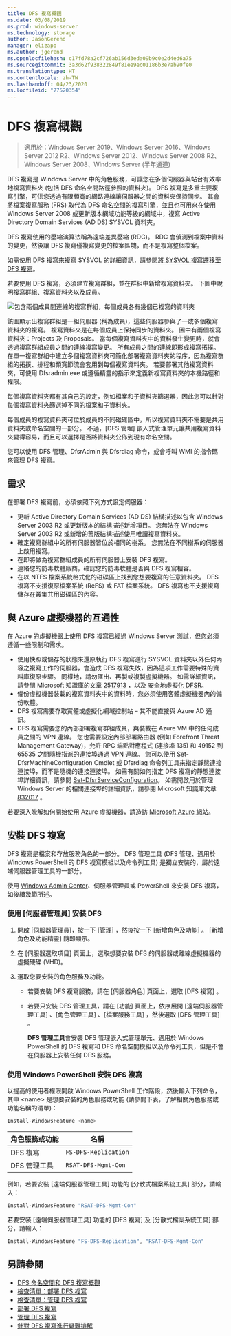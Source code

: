 ```yaml
---
title: DFS 複寫概觀
ms.date: 03/08/2019
ms.prod: windows-server
ms.technology: storage
author: JasonGerend
manager: elizapo
ms.author: jgerend
ms.openlocfilehash: c17fd78a2cf726ab156d3eda09b9c0e2d4ed6a75
ms.sourcegitcommit: 3a3d62f938322849f81ee9ec01186b3e7ab90fe0
ms.translationtype: HT
ms.contentlocale: zh-TW
ms.lasthandoff: 04/23/2020
ms.locfileid: "77520354"
---
```

# <a name="dfs-replication-overview"></a>DFS 複寫概觀

> 適用於：Windows Server 2019、Windows Server 2016、Windows Server 2012 R2、Windows Server 2012、Windows Server 2008 R2、Windows Server 2008、Windows Server (半年通道)

DFS 複寫是 Windows Server 中的角色服務，可讓您在多個伺服器與站台有效率地複寫資料夾 (包括 DFS 命名空間路徑參照的資料夾)。 DFS 複寫是多重主要複寫引擎，可供您透過有限頻寬的網路連線讓伺服器之間的資料夾保持同步。 其會將檔案複寫服務 (FRS) 取代為 DFS 命名空間的複寫引擎，並且也可用來在使用 Windows Server 2008 或更新版本網域功能等級的網域中，複寫 Active Directory Domain Services (AD DS) SYSVOL 資料夾。

DFS 複寫使用的壓縮演算法稱為遠端差異壓縮 (RDC)。 RDC 會偵測到檔案中資料的變更，然後讓 DFS 複寫僅複寫變更的檔案區塊，而不是複寫整個檔案。

如需使用 DFS 複寫來複寫 SYSVOL 的詳細資訊，請參閱[將 SYSVOL 複寫遷移至 DFS 複寫](migrate-sysvol-to-dfsr.md)。

若要使用 DFS 複寫，必須建立複寫群組，並在群組中新增複寫資料夾。 下圖中說明複寫群組、複寫資料夾以及成員。

![包含兩個成員間連線的複寫群組，每個成員各有幾個已複寫的資料夾](media/dfsr-overview.gif)

該圖顯示出複寫群組是一組伺服器 (稱為成員)，這些伺服器參與了一或多個複寫資料夾的複寫。 複寫資料夾是在每個成員上保持同步的資料夾。 圖中有兩個複寫資料夾：Projects 及 Proposals。 當每個複寫資料夾中的資料發生變更時，就會透過複寫群組成員之間的連線複寫變更。 所有成員之間的連線即形成複寫拓撲。
在單一複寫群組中建立多個複寫資料夾可簡化部署複寫資料夾的程序，因為複寫群組的拓撲、排程和頻寬節流會套用到每個複寫資料夾。 若要部署其他複寫資料夾，可使用 Dfsradmin.exe 或遵循精靈的指示來定義新複寫資料夾的本機路徑和權限。

每個複寫資料夾都有其自己的設定，例如檔案和子資料夾篩選器，因此您可以針對每個複寫資料夾篩選掉不同的檔案和子資料夾。

每個成員的複寫資料夾可位於成員的不同磁碟區中，所以複寫資料夾不需要是共用資料夾或命名空間的一部分。 不過，[DFS 管理] 嵌入式管理單元讓共用複寫資料夾變得容易，而且可以選擇是否將資料夾公佈到現有命名空間。

您可以使用 DFS 管理、DfsrAdmin 與 Dfsrdiag 命令，或會呼叫 WMI 的指令碼來管理 DFS 複寫。

## <a name="requirements"></a>需求

在部署 DFS 複寫前，必須依照下列方式設定伺服器：

- 更新 Active Directory Domain Services (AD DS) 結構描述以包含 Windows Server 2003 R2 或更新版本的結構描述新增項目。 您無法在 Windows Server 2003 R2 或新增的舊版結構描述使用唯讀複寫資料夾。
- 確定複寫群組中的所有伺服器皆位於相同的樹系。 您無法在不同樹系的伺服器上啟用複寫。
- 在即將做為複寫群組成員的所有伺服器上安裝 DFS 複寫。
- 連絡您的防毒軟體廠商，確認您的防毒軟體是否與 DFS 複寫相容。
- 在以 NTFS 檔案系統格式化的磁碟區上找到您想要複寫的任意資料夾。 DFS 複寫不支援復原檔案系統 (ReFS) 或 FAT 檔案系統。 DFS 複寫也不支援複寫儲存在叢集共用磁碟區的內容。

## <a name="interoperability-with-azure-virtual-machines"></a>與 Azure 虛擬機器的互通性

在 Azure 的虛擬機器上使用 DFS 複寫已經過 Windows Server 測試，但您必須遵循一些限制和需求。

- 使用快照或儲存的狀態來還原執行 DFS 複寫進行 SYSVOL 資料夾以外任何內容之複寫工作的伺服器，會造成 DFS 複寫失敗，因為這項工作需要特殊的資料庫復原步驟。 同樣地，請勿匯出、再製或複製虛擬機器。 如需詳細資訊，請參閱 Microsoft 知識庫的文章 [2517913](https://support.microsoft.com/kb/2517913) ，以及 [安全地虛擬化 DFSR](https://blogs.technet.microsoft.com/filecab/2013/04/05/safely-virtualizing-dfsr/)。
- 備份虛擬機器裝載的複寫資料夾中的資料時，您必須使用客體虛擬機器內的備份軟體。
- DFS 複寫需要存取實體或虛擬化網域控制站 – 其不能直接與 Azure AD 通訊。
- DFS 複寫需要您的內部部署複寫群組成員，與裝載在 Azure VM 中的任何成員之間的 VPN 連線。 您也需要設定內部部署路由器 (例如 Forefront Threat Management Gateway)，允許 RPC 端點對應程式 (連接埠 135) 和 49152 到 65535 之間隨機指派的連接埠通過 VPN 連線。 您可以使用 Set-DfsrMachineConfiguration Cmdlet 或 Dfsrdiag 命令列工具來指定靜態連接連接埠，而不是隨機的連接連接埠。 如需有關如何指定 DFS 複寫的靜態連接埠詳細資訊，請參閱 [Set-DfsrServiceConfiguration](https://docs.microsoft.com/powershell/module/dfsr/set-dfsrserviceconfiguration)。 如需開啟用於管理 Windows Server 的相關連接埠的詳細資訊，請參閱 Microsoft 知識庫文章 [832017](https://support.microsoft.com/kb/832017) 。

若要深入瞭解如何開始使用 Azure 虛擬機器，請造訪 [Microsoft Azure 網站](https://docs.microsoft.com/azure/virtual-machines/)。

## <a name="installing-dfs-replication"></a>安裝 DFS 複寫

DFS 複寫是檔案和存放服務角色的一部分。 DFS 管理工具 (DFS 管理、適用於 Windows PowerShell 的 DFS 複寫模組以及命令列工具) 是獨立安裝的，屬於遠端伺服器管理工具的一部分。

使用 [Windows Admin Center](../../manage/windows-admin-center/understand/windows-admin-center.md)、伺服器管理員或 PowerShell 來安裝 DFS 複寫，如後續幾節所述。

### <a name="to-install-dfs-by-using-server-manager"></a>使用 [伺服器管理員] 安裝 DFS

1. 開啟 [伺服器管理員]，按一下 [管理]  ，然後按一下 [新增角色及功能]  。 [新增角色及功能精靈] 隨即顯示。

2. 在 [伺服器選取項目]  頁面上，選取想要安裝 DFS 的伺服器或離線虛擬機器的虛擬硬碟 (VHD)。

3. 選取您要安裝的角色服務及功能。

    - 若要安裝 DFS 複寫服務，請在 [伺服器角色]  頁面上，選取 [DFS 複寫]  。

    - 若要只安裝 DFS 管理工具，請在 [功能]  頁面上，依序展開 [遠端伺服器管理工具]  、[角色管理工具]  、[檔案服務工具]  ，然後選取 [DFS 管理工具]  。

         **DFS 管理工具**會安裝 DFS 管理嵌入式管理單元、適用於 Windows PowerShell 的 DFS 複寫和 DFS 命名空間模組以及命令列工具，但是不會在伺服器上安裝任何 DFS 服務。

### <a name="to-install-dfs-replication-by-using-windows-powershell"></a>使用 Windows PowerShell 安裝 DFS 複寫

以提高的使用者權限開啟 Windows PowerShell 工作階段，然後輸入下列命令，其中 <name\> 是想要安裝的角色服務或功能 (請參閱下表，了解相關角色服務或功能名稱的清單)：

```PowerShell
Install-WindowsFeature <name>
```

|角色服務或功能|名稱|
|---|---|
|DFS 複寫|`FS-DFS-Replication`|
|DFS 管理工具|`RSAT-DFS-Mgmt-Con`|

例如，若要安裝 [遠端伺服器管理工具] 功能的 [分散式檔案系統工具] 部分，請輸入：

```PowerShell
Install-WindowsFeature "RSAT-DFS-Mgmt-Con"
```

若要安裝 [遠端伺服器管理工具] 功能的 [DFS 複寫] 及 [分散式檔案系統工具] 部分，請輸入：

```PowerShell
Install-WindowsFeature "FS-DFS-Replication", "RSAT-DFS-Mgmt-Con"
```

## <a name="see-also"></a>另請參閱

- [DFS 命名空間和 DFS 複寫概觀](https://docs.microsoft.com/previous-versions/windows/it-pro/windows-server-2012-R2-and-2012/jj127250(v%3dws.11))
- [檢查清單：部署 DFS 複寫](https://docs.microsoft.com/previous-versions/windows/it-pro/windows-server-2008-R2-and-2008/cc772201(v%3dws.11))
- [檢查清單：管理 DFS 複寫](https://docs.microsoft.com/previous-versions/windows/it-pro/windows-server-2008-R2-and-2008/cc755035(v%3dws.11))
- [部署 DFS 複寫](https://docs.microsoft.com/previous-versions/windows/it-pro/windows-server-2008-R2-and-2008/cc770925(v%3dws.11))
- [管理 DFS 複寫](https://docs.microsoft.com/previous-versions/windows/it-pro/windows-server-2008-R2-and-2008/cc770925(v%3dws.11))
- [針對 DFS 複寫進行疑難排解](https://docs.microsoft.com/previous-versions/windows/it-pro/windows-server-2008-R2-and-2008/cc732802(v%3dws.11))
